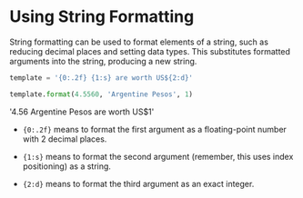 # Using String Formatting

String formatting can be used to format elements of a string, such as reducing decimal places and setting data types. This substitutes formatted arguments into the string, producing a new string.

```python
template = '{0:.2f} {1:s} are worth US${2:d}'

template.format(4.5560, 'Argentine Pesos', 1)
```

'4.56 Argentine Pesos are worth US$1'

- `{0:.2f}` means to format the first argument as a floating-point number with 2 decimal places.

- `{1:s}` means to format the second argument (remember, this uses index positioning) as a string.

- `{2:d}` means to format the third argument as an exact integer.
